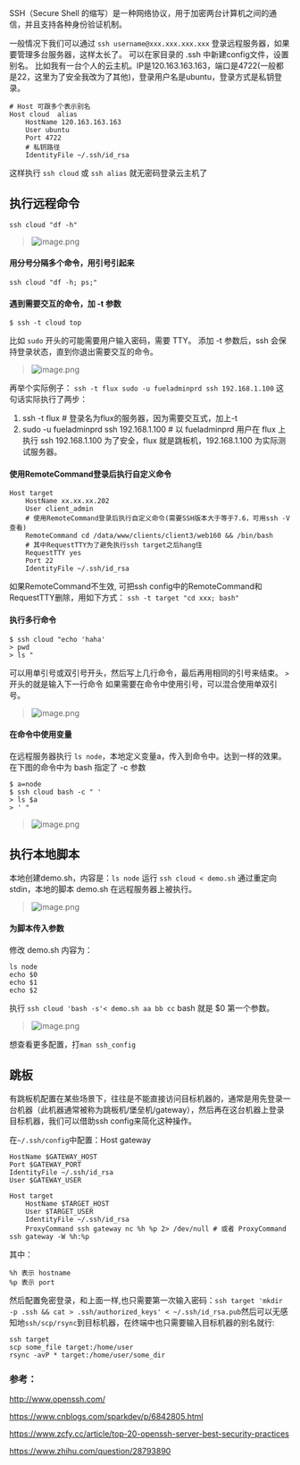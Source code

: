 SSH（Secure Shell 的缩写）是一种网络协议，用于加密两台计算机之间的通信，并且支持各种身份验证机制。

一般情况下我们可以通过 `ssh username@xxx.xxx.xxx.xxx` 登录远程服务器，如果要管理多台服务器，这样太长了。
可以在家目录的 .ssh 中新建config文件，设置别名。
比如我有一台个人的云主机。IP是120.163.163.163，端口是4722(一般都是22，这里为了安全我改为了其他)，登录用户名是ubuntu，登录方式是私钥登录。
```
# Host 可跟多个表示别名
Host cloud  alias
    HostName 120.163.163.163
    User ubuntu
    Port 4722
    # 私钥路径
    IdentityFile ~/.ssh/id_rsa
```
这样执行 `ssh cloud` 或 `ssh alias` 就无密码登录云主机了

## 执行远程命令
`ssh cloud "df -h"`
> ![image.png](https://hexo-blog.pek3b.qingstor.com/upload_images/71414-6e4fb3bd80600312.png?imageMogr2/auto-orient/strip%7CimageView2/2/w/1240)


#### 用分号分隔多个命令，用引号引起来
`ssh cloud "df -h; ps;"`

#### 遇到需要交互的命令，加 -t 参数
```
$ ssh -t cloud top
```
比如 `sudo`  开头的可能需要用户输入密码，需要 TTY。
添加 -t 参数后，ssh 会保持登录状态，直到你退出需要交互的命令。

> ![image.png](https://hexo-blog.pek3b.qingstor.com/upload_images/71414-1832a664f7095765.png?imageMogr2/auto-orient/strip%7CimageView2/2/w/1240)

再举个实际例子：
`ssh -t flux sudo -u fueladminprd ssh 192.168.1.100`
这句话实际执行了两步：
1.  ssh -t flux # 登录名为flux的服务器，因为需要交互式，加上-t
2.  sudo -u fueladminprd  ssh 192.168.1.100 # 以 fueladminprd 用户在 flux 上执行 ssh 192.168.1.100
为了安全，flux 就是跳板机，192.168.1.100 为实际测试服务器。

#### 使用RemoteCommand登录后执行自定义命令
```
Host target
    HostName xx.xx.xx.202
    User client_admin
    # 使用RemoteCommand登录后执行自定义命令(需要SSH版本大于等于7.6，可用ssh -V查看)
    RemoteCommand cd /data/www/clients/client3/web160 && /bin/bash
    # 其中RequestTTY为了避免执行ssh target之后hang住
    RequestTTY yes
    Port 22
    IdentityFile ~/.ssh/id_rsa
```
如果RemoteCommand不生效, 可把ssh config中的RemoteCommand和RequestTTY删除，用如下方式：
`ssh -t target "cd xxx; bash"`


#### 执行多行命令
```
$ ssh cloud "echo 'haha'
> pwd
> ls "
```
可以用单引号或双引号开头，然后写上几行命令，最后再用相同的引号来结束。
`>` 开头的就是输入下一行命令
如果需要在命令中使用引号，可以混合使用单双引号。
> ![image.png](https://hexo-blog.pek3b.qingstor.com/upload_images/71414-2f98740683ad8e74.png?imageMogr2/auto-orient/strip%7CimageView2/2/w/1240)

#### 在命令中使用变量
在远程服务器执行 `ls node`，本地定义变量a，传入到命令中。达到一样的效果。
在下图的命令中为 bash 指定了 -c 参数
```
$ a=node
$ ssh cloud bash -c " '
> ls $a
> ' "
```
> ![image.png](https://hexo-blog.pek3b.qingstor.com/upload_images/71414-69eb868388ebdc0b.png?imageMogr2/auto-orient/strip%7CimageView2/2/w/1240)

## 执行本地脚本
本地创建demo.sh，内容是：`ls node`
运行 `ssh cloud < demo.sh`
通过重定向 stdin，本地的脚本 demo.sh 在远程服务器上被执行。
> ![image.png](https://hexo-blog.pek3b.qingstor.com/upload_images/71414-a7b56ec7fbce3520.png?imageMogr2/auto-orient/strip%7CimageView2/2/w/1240)

#### 为脚本传入参数
修改 demo.sh 内容为：
```
ls node
echo $0
echo $1
echo $2
```
执行 `ssh cloud 'bash -s'< demo.sh aa bb cc`
bash 就是 $0 第一个参数。
>  ![image.png](https://hexo-blog.pek3b.qingstor.com/upload_images/71414-2454d65cbf062ad0.png?imageMogr2/auto-orient/strip%7CimageView2/2/w/1240)

想查看更多配置，打`man ssh_config`

## 跳板

有跳板机配置在某些场景下，往往是不能直接访问目标机器的，通常是用先登录一台机器（此机器通常被称为跳板机/堡垒机/gateway），然后再在这台机器上登录目标机器，我们可以借助ssh config来简化这种操作。

在`~/.ssh/config`中配置：Host gateway

```
HostName $GATEWAY_HOST
Port $GATEWAY_PORT
IdentityFile ~/.ssh/id_rsa
User $GATEWAY_USER

Host target
    HostName $TARGET_HOST
    User $TARGET_USER
    IdentityFile ~/.ssh/id_rsa
    ProxyCommand ssh gateway nc %h %p 2> /dev/null # 或者 ProxyCommand ssh gateway -W %h:%p
```

其中：
```
%h 表示 hostname
%p 表示 port
```

然后配置免密登录，和上面一样,也只需要第一次输入密码：`ssh target 'mkdir -p .ssh && cat > .ssh/authorized_keys' < ~/.ssh/id_rsa.pub`然后可以无感知地`ssh/scp/rsync`到目标机器，在终端中也只需要输入目标机器的别名就行:
```
ssh target
scp some_file target:/home/user
rsync -avP * target:/home/user/some_dir
```

### 参考：
http://www.openssh.com/

https://www.cnblogs.com/sparkdev/p/6842805.html

https://www.zcfy.cc/article/top-20-openssh-server-best-security-practices

https://www.zhihu.com/question/28793890

